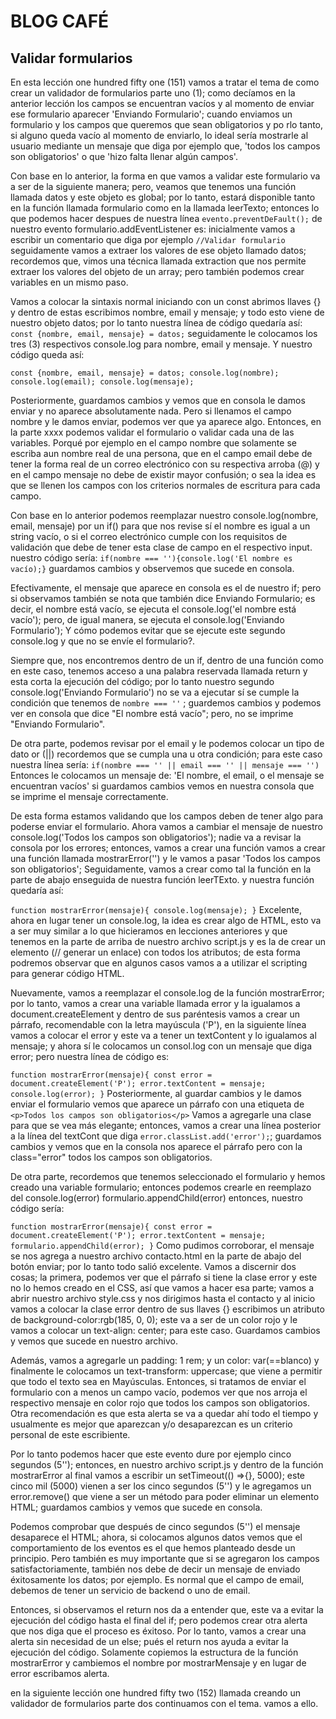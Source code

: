 # BLOG CAFÉ

## Validar formularios

En esta lección one hundred fifty one (151) vamos a tratar el tema de como crear un validador de formularios parte uno (1); como decíamos en la anterior lección los campos se encuentran vacíos y al momento de enviar ese formulario aparecer 'Enviando Formulario'; cuando enviamos un formulario y los campos que queremos que sean obligatorios y po rlo tanto, si alguno queda vacío al momento de enviarlo, lo ideal sería mostrarle al usuario mediante un mensaje que diga por ejemplo que, 'todos los campos son obligatorios' o que 'hizo falta llenar algún campos'.

Con base en lo anterior, la forma en que vamos a validar este formulario va a ser de la siguiente manera; pero, veamos que tenemos una función llamada datos y este objeto es global; por lo tanto, estará disponible tanto en la función llamada formulario como en la llamada leerTexto; entonces lo que podemos hacer despues de nuestra línea `evento.preventDeFault();` de nuestro evento formulario.addEventListener es: inicialmente vamos a escribir un comentario que diga por ejemplo `//Validar formulario` seguidamente vamos a extraer los valores de ese objeto llamado datos; recordemos que, vimos una técnica llamada extraction que nos permite extraer los valores del objeto de un array; pero también podemos crear variables en un mismo paso.

Vamos a colocar la sintaxis normal iniciando con un const abrimos llaves {} y dentro de estas escribimos nombre, email y mensaje; y todo esto viene de nuestro objeto datos; por lo tanto nuestra línea de código quedaría así: `const {nombre, email, mensaje} = datos;` seguidamente le colocamos los tres (3) respectivos console.log para nombre, email y mensaje. Y nuestro código queda así:

`
const {nombre, email, mensaje} = datos;
console.log(nombre);
console.log(email);
console.log(mensaje);
`

Posteriormente, guardamos cambios y vemos que en consola le damos enviar y no aparece absolutamente nada. Pero si llenamos el campo nombre y le damos enviar, podemos ver que ya aparece algo. Entonces, en la parte xxxx podemos validar el formulario o validar cada una de las variables. Porqué por ejemplo en el campo nombre que solamente se escriba aun nombre real de una persona, que en el campo email debe de tener la forma real de un correo electrónico con su respectiva arroba (@) y en el campo mensaje no debe de existir mayor confusión; o sea la idea es que se llenen los campos con los criterios normales de escritura para cada campo.

Con base en lo anterior podemos reemplazar  nuestro console.log(nombre, email, mensaje) por un if() para que nos revise sí el nombre es igual a un string vacío, o si el correo electrónico cumple con los requisitos de validación que debe de tener esta clase de campo en el respectivo input. nuestro código sería: `if(nombre === ''){console.log('El nombre es vacío);}` guardamos cambios y observemos que sucede en consola.

Efectivamente, el mensaje que aparece en consola es el de nuestro if; pero si observamos también se nota que también dice Enviando Formulario; es decir, el nombre está vacío, se ejecuta el console.log('el nombre está vacío'); pero, de igual manera, se ejecuta el console.log('Enviando Formulario'); Y cómo podemos evitar que se ejecute este segundo console.log y que no se envíe el formulario?.

Siempre que, nos encontremos dentro de un if, dentro de una función como en este caso, tenemos acceso a una palabra reservada llamada return y esta corta la ejecución del código; por lo tanto nuestro segundo console.log('Enviando Formulario') no se va a ejecutar sí se cumple la condición que tenemos de `nombre === ''` ; guardemos cambios y podemos ver en consola que dice "El nombre está vacío"; pero, no se imprime "Enviando Formulario".

De otra parte, podemos revisar por el email y le podemos colocar un tipo de dato or (||) recordemos que se cumpla una u otra condición; para este caso nuestra línea sería: `if(nombre === '' || email === '' || mensaje === '')` Entonces le colocamos un mensaje de: 'El nombre, el email, o el mensaje se encuentran vacíos' si guardamos cambios vemos en nuestra consola que se imprime el mensaje correctamente.

De esta forma estamos validando que los campos deben de tener algo para poderse enviar el formulario. Ahora vamos a cambiar el mensaje de nuestro console.log('Todos los campos son obligatorios'); nadie va a revisar la consola por los errores; entonces, vamos a crear una función vamos a crear una función llamada mostrarError('') y le vamos a pasar 'Todos los campos son obligatorios'; Seguidamente, vamos a crear como tal la función en la parte de abajo enseguida de nuestra función leerTExto. y nuestra función quedaría así:

`
function mostrarError(mensaje){
    console.log(mensaje);
}
`
Excelente, ahora en lugar tener un console.log, la idea es crear algo de HTML, esto va a ser muy similar a lo que hicieramos en lecciones anteriores y que tenemos en la parte de arriba de nuestro archivo script.js y es la de crear un elemento (// generar un enlace) con todos los atributos; de esta forma podremos observar que en algunos casos vamos a a utilizar el scripting para generar código HTML.

Nuevamente, vamos a reemplazar el console.log de la función mostrarError; por lo tanto, vamos a crear una variable llamada error y la igualamos a document.createElement y dentro de sus paréntesis vamos a crear un párrafo, recomendable con la letra mayúscula ('P'), en la siguiente línea vamos a colocar el error y este va a tener un textContent y lo  igualamos al mensaje; y ahora sí le colocamos un consol.log con un mensaje que diga error; pero nuestra línea de código es:

`
function mostrarError(mensaje){
    const error = document.createElement('P');
    error.textContent = mensaje;
    console.log(error);
}
`
Posteriormente, al guardar cambios y le damos enviar el formulario vemos que aparece un párrafo con una etiqueta de `<p>Todos los campos son obligatorios</p>` Vamos a agregarle una clase para que se vea más elegante; entonces, vamos a crear una línea posterior a la línea del textCont que diga `error.classList.add('error');`; guardamos cambios y vemos que en la consola nos aparece el párrafo pero con la class="error" todos los campos son obligatorios.

De otra parte, recordemos que tenemos seleccionado el formulario y hemos creado una variable formulario; entonces podemos crearle en reemplazo del console.log(error) formulario.appendChild(error) entonces, nuestro código sería:

`
function mostrarError(mensaje){
    const error = document.createElement('P');
    error.textContent = mensaje;
    formulario.appendChild(error);
}
`
Como pudimos corroborar, el mensaje se nos agrega a nuestro archivo contacto.html en la parte de abajo del botón enviar; por lo tanto todo salió excelente. Vamos a discernir dos cosas; la primera, podemos ver que el párrafo si tiene la clase error y este no lo hemos creado en el CSS, así que vamos a hacer esa parte; vamos a abrir nuestro archivo style.css y nos dirigimos hasta el contacto y al inicio vamos a colocar la clase error dentro de sus llaves {} escribimos un atributo de background-color:rgb(185, 0, 0); este va a ser de un color rojo y le vamos a colocar un text-align: center; para este caso. Guardamos cambios y vemos que sucede en nuestro archivo.

Además, vamos a agregarle un padding: 1 rem; y un color: var(==blanco) y finalmente le colocamos un text-transform: uppercase; que viene a permitir que todo el texto sea en Mayúsculas. Entonces, si tratamos de enviar el formulario con a menos un campo vacío, podemos ver que nos arroja el respectivo mensaje en color rojo que todos los campos son obligatorios. Otra recomendación es que esta alerta se va a quedar ahí todo el tiempo y usualmente es mejor que aparezcan y/o desaparezcan es un criterio personal de este escribiente.

Por lo tanto podemos hacer que este evento dure por ejemplo cinco segundos  (5''); entonces, en nuestro archivo script.js y dentro de la función mostrarError al final vamos a escribir un setTimeout(() =>{}, 5000); este cinco mil (5000) vienen a ser los cinco segundos (5'') y le agregamos un error.remove() que viene a ser un método para poder eliminar un elemento HTML; guardamos cambios y vemos que sucede en consola.

Podemos comprobar que después de cinco segundos (5'') el mensaje desaparece el HTML; ahora, si colocamos algunos datos vemos que el comportamiento de los eventos es el que hemos planteado desde un principio. Pero también es muy importante que si se agregaron los campos satisfactoriamente, también nos debe de decir un mensaje de enviado éxitosamente los datos; por ejemplo. Es normal que el campo de email, debemos de tener un servicio de backend o uno de email.

Entonces, si observamos el return nos da a entender que, este va a evitar la ejecución del código hasta el final del if; pero podemos crear otra alerta que nos diga que el proceso es éxitoso. Por lo tanto, vamos a crear una alerta sin necesidad de un else; pués el return nos ayuda a evitar la ejecución del código. Solamente copiemos la estructura de la función mostrarError y cambiemos el nombre por mostrarMensaje y en lugar de error escribamos alerta.

en la siguiente lección one hundred fifty two (152) llamada creando un validador de formularios parte dos continuamos con el tema. vamos a ello.
